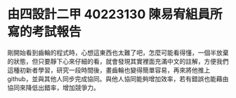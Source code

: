 # 由四設計二甲 40223130 陳易宥組員所寫的考試報告
剛開始看到齒輪的程式時，心想這東西也太難了吧，怎麼可能看得懂，一個半放棄的狀態，但只要靜下心來仔細的看，就會發現其實裡面充滿中文的註解，方便我們這種初新者學習，研究一段時間後，畫齒輪也變得簡單容易，再來將他推上github，並與其他人同步完成協同。與他人協同能夠增加效率，若有錯誤也能藉由協同來降低出錯率，增加競爭力。

